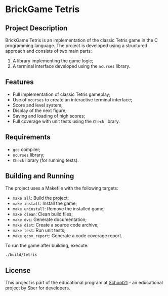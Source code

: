 # BrickGame Tetris

## Project Description

BrickGame Tetris is an implementation of the classic Tetris game in the C programming language. The project is developed using a structured approach and consists of two main parts:

1. A library implementing the game logic;
2. A terminal interface developed using the `ncurses` library.

## Features

- Full implementation of classic Tetris gameplay;
- Use of `ncurses` to create an interactive terminal interface;
- Score and level system;
- Display of the next figure;
- Saving and loading of high scores;
- Full coverage with unit tests using the `Check` library.

## Requirements

- `gcc` compiler;
- `ncurses` library;
- `Check` library (for running tests).

## Building and Running

The project uses a Makefile with the following targets:

- `make all`: Build the project;
- `make install`: Install the game;
- `make uninstall`: Remove the installed game;
- `make clean`: Clean build files;
- `make dvi`: Generate documentation;
- `make dist`: Create a source code archive;
- `make test`: Run unit tests;
- `make gcov_report`: Generate a code coverage report.

To run the game after building, execute:

```
./build/tetris
```

## License

This project is part of the educational program at [School21](https://21-school.ru/) - an educational project by Sber for developers.